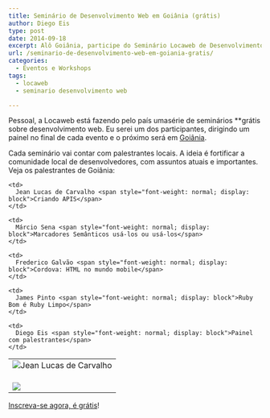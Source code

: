 ```yaml
---
title: Seminário de Desenvolvimento Web em Goiânia (grátis)
author: Diego Eis
type: post
date: 2014-09-18
excerpt: Alô Goiânia, participe do Seminário Locaweb de Desenvolvimento!
url: /seminario-de-desenvolvimento-web-em-goiania-gratis/
categories:
  - Eventos e Workshops
tags:
  - locaweb
  - seminario desenvolvimento web

---
```

Pessoal, a Locaweb está fazendo pelo país umasérie de seminários **grátis</strog> sobre desenvolvimento web</a>. Eu serei um dos participantes, dirigindo um painel no final de cada evento e o próximo será em [Goiânia][1].</p> 

Cada seminário vai contar com palestrantes locais. A ideia é fortificar a comunidade local de desenvolvedores, com assuntos atuais e importantes. Veja os palestrantes de Goiânia:

<table>
  <tr>
    <td>
      <img src="http://eventos.locaweb.com.br/files/2014/08/jean_lucas_dev_goi%C3%A2nia_op%C3%A7%C3%A3o2-60x80.jpg" alt="Jean Lucas de Carvalho" />
    </td>
    
    <td>
      Jean Lucas de Carvalho <span style="font-weight: normal; display: block">Criando APIS</span>
    </td>
  </tr>
  
  <tr>
    <td>
      <img src="http://eventos.locaweb.com.br/files/2014/08/ma%CC%81rcio_sena_dev_goi%C3%A2nia-60x80.jpg" alt="" />
    </td>
    
    <td>
      Márcio Sena <span style="font-weight: normal; display: block">Marcadores Semânticos usá-los ou usá-los</span>
    </td>
  </tr>
  
  <tr>
    <td>
      <img src="http://eventos.locaweb.com.br/files/2014/08/frederico_galv%C3%A3o_dev_goi%C3%A2nia-60x80.jpg" alt="" />
    </td>
    
    <td>
      Frederico Galvão <span style="font-weight: normal; display: block">Cordova: HTML no mundo mobile</span>
    </td>
  </tr>
  
  <tr>
    <td>
      <img src="http://eventos.locaweb.com.br/files/2014/08/james_pinto_dev_goi%C3%A2nia-60x80.jpg" alt="" />
    </td>
    
    <td>
      James Pinto <span style="font-weight: normal; display: block">Ruby Bom é Ruby Limpo</span>
    </td>
  </tr>
  
  <tr>
    <td>
      <img src="http://tableless.com.br/uploads/2014/09/diegoeis.jpg" />
    </td>
    
    <td>
      Diego Eis <span style="font-weight: normal; display: block">Painel com palestrantes</span>
    </td>
  </tr>
</table>

[Inscreva-se agora, é grátis][1]!

 [1]: http://bit.ly/lwgoiania2014